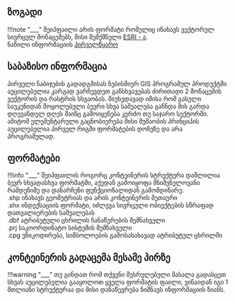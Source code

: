 ## ზოგადი 

!!!note "___"
     შეიპფაილი არის ფორმატი რომელიც ინახავს ვექტორულ სივრცულ მონაცემებს, მისი შემქმნელი [ESRI - ა](https://www.esri.com/en-us/home). <br>
     ნაწილი ინფორმაციის [პირველწყარო](https://en.wikipedia.org/wiki/Shapefile)

## საბაზისო ინფორმაცია 

პირველი ნაბიჯების გადადგმისას ნებისმიერ GIS პროგრამულ პროდუქტში აუცილებელია კარგად ვარჩევდეთ განსხვავებას ძირითადი 2 მონაცემის ვექტორის და რასტრის სხვაობას.
მიუხედავად იმისა რომ გასული საუკუნიდან მოყოლებული ბევრი სხვა საშუალება გაჩნდა მის გარდა დღევანდელ დღეს მაინც გამოიყენება კერძო თუ საჯარო სექტორში.
ამიტომ ელემენტარული გაცნობიერება მისი მუშაობის პრინციპის აუცილებელია პირველ რიგში ფორმატების დონეზე და არა პროგრამულად.

## ფორმატები 
!!!info "___"
     შეიპფაილის როგორც კონტეინერის სტრუქტურა დაშლილია ბევრ სხვადასხვა ფორმატში, აქედან გამოიყოფა მნიშვნელოვანი რამდენიმე და დანარჩენი ფუნქციონალიდან გამომდინარე. <br>
          .shp  ინახავს გეომეტრიას და არის კონტეინერის მეთაური <br>
          .shx  ინდექსაციის ფორმატი, იძლევა სივრცული ობიექტების სწრაფად დათვალიერების საშუალებას <br>
          .dbf  ატრიბუტული ცხრილის ჩანაწერების შემნახველი <br>
          .prj  საკოორდინატო სისტემის შემნახველი <br>
          .cpg  უნიკოდირება, სიმბოლოების გამოსასახავად ატრიბუტულ ცხრილში


## კონტეინერის გადაცემა მესამე პირზე
!!!warning "___"
     თუ გინდათ რომ თქვენი შესრულებული მასალა გადასცეთ სხვას აუცილებელია გააყოლოთ ყველა ფორმატის ფაილი, ვინაიდან იგი 1 მთლიანი სტრუქტურაა და მისი დანაწევრება ნიშნავს ინფორმაციის ზიანს.

